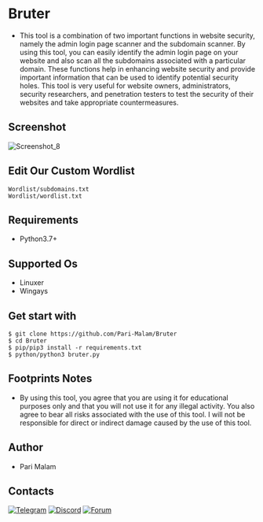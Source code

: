 # Bruter
- This tool is a combination of two important functions in website security, namely the admin login page scanner and the subdomain scanner. By using this tool, you can easily identify the admin login page on your website and also scan all the subdomains associated with a particular domain. These functions help in enhancing website security and provide important information that can be used to identify potential security holes. This tool is very useful for website owners, administrators, security researchers, and penetration testers to test the security of their websites and take appropriate countermeasures.
## Screenshot
![Screenshot_8](https://user-images.githubusercontent.com/25004320/235046759-96606be2-ca80-4ed0-9e6e-c641019e8df1.png)
## Edit Our Custom Wordlist
```
Wordlist/subdomains.txt
Wordlist/wordlist.txt
```
## Requirements
- Python3.7+
## Supported Os
- Linuxer
- Wingays
## Get start with
```
$ git clone https://github.com/Pari-Malam/Bruter
$ cd Bruter
$ pip/pip3 install -r requirements.txt
$ python/python3 bruter.py
```
## Footprints Notes
- By using this tool, you agree that you are using it for educational purposes only and that you will not use it for any illegal activity. You also agree to bear all risks associated with the use of this tool. I will not be responsible for direct or indirect damage caused by the use of this tool.
## Author
- Pari Malam
## Contacts
[![Telegram](https://img.shields.io/badge/-Telegram-blue)](https://telegram.me/SurpriseMTFK)
[![Discord](https://img.shields.io/badge/-Discord-purple)](https://discordapp.com/users/829404192585678858)
[![Forum](https://img.shields.io/badge/-Forum-red)](https://dragonforce.io/members/pari-malam.252/)
